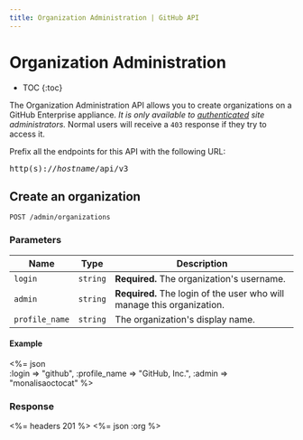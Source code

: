 ```yaml
---
title: Organization Administration | GitHub API
---
```


# Organization Administration

* TOC
{:toc}

The Organization Administration API allows you to create organizations on a GitHub Enterprise appliance. *It is only available to [authenticated](/v3/#authentication) site administrators.* Normal users will receive a `403` response if they try to access it.

Prefix all the endpoints for this API with the following URL:

<pre class="terminal">
http(s)://<em>hostname</em>/api/v3
</pre>

## Create an organization

    POST /admin/organizations

### Parameters

Name | Type | Description
-----|------|--------------
`login`|`string` | **Required.** The organization's username.
`admin`|`string`| **Required.** The login of the user who will manage this organization.
`profile_name`|`string` | The organization's display name.
#### Example

<%= json \
    :login           => "github",
    :profile_name    => "GitHub, Inc.",
    :admin           => "monalisaoctocat"
%>

### Response

<%= headers 201 %>
<%= json :org %>
